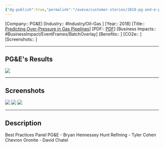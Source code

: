 ```yaml
---
{"dg-publish":true,"permalink":"/aveva/customer-stories/2018-pg-and-e-predicting-over-pressure-in-gas-pipelines/","dgPassFrontmatter":true}
---
```


[Company:: PG&E]
[Industry:: #Industry/Oil-Gas ]
[Year:: 2018]
[Title:: [Predicting Over-Pressure in Gas Pipelines](https://resources.osisoft.com/presentations/oil-and-gas-/-petro-chemicals-best-practices-panel/)]
[PDF:: [PDF](https://aveva-my.sharepoint.com/personal/thibaud_derouze_aveva_com/Documents/AVEVA%20World%20Presentations/Customers/2018/UC18NA-D2OG08-Chevron-Oronite-Hunt-PGandE-OilGasPetroChemicals-BestPracticesPanel.pdf?wdsle=0&CT=1721040937027&OR=ItemsView)]
[Business Impacts:: #BusinessImpact/EventFrames/BatchOverlay]
[Benefits:: ]
[CO2e:: ]
[Screenshots:: ] 

---
## PG&E's Results
![](https://i.imgur.com/4RBLBxr.png)

---
## Screenshots
![](https://i.imgur.com/tssLwvb.png)
![](https://i.imgur.com/9cU30BH.png)
![](https://i.imgur.com/wLIriWd.png)

---
## Description
Best Practices Panel PG&E - Bryan Hennessey Hunt Refining - Tyler Cohen Chevron Oronite - David Chatel